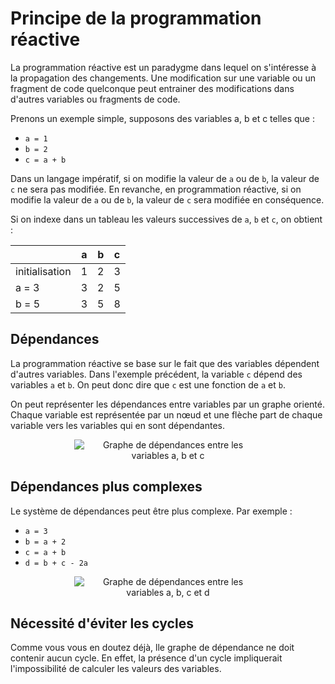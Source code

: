 # Principe de la programmation réactive

La programmation réactive est un paradygme dans lequel on s'intéresse à la propagation des changements. Une modification sur une variable ou un fragment de code quelconque peut entrainer des modifications dans d'autres variables ou fragments de code.

Prenons un exemple simple, supposons des variables a, b et c telles que :

* `a = 1`
* `b = 2`
* `c = a + b`

Dans un langage impératif, si on modifie la valeur de `a` ou de `b`, la valeur de `c` ne sera pas modifiée. En revanche, en programmation réactive, si on modifie la valeur de `a` ou de `b`, la valeur de `c` sera modifiée en conséquence.

Si on indexe dans un tableau les valeurs successives de `a`, `b` et `c`, on obtient :

|               |   a   |   b   |   c   |
|---            |:-:    |:-:    |:-:    |
| initialisation|   1   |   2   |   3   |
| a = 3         |   3   |   2   |   5   |
| b = 5         |   3   |   5   |   8   |

## Dépendances

La programmation réactive se base sur le fait que des variables dépendent d'autres variables. Dans l'exemple précédent, la variable `c` dépend des variables `a` et `b`. On peut donc dire que `c` est une fonction de `a` et `b`.

On peut représenter les dépendances entre variables par un graphe orienté. Chaque variable est représentée par un nœud et une flèche part de chaque variable vers les variables qui en sont dépendantes.

<div style="text-align:center">
    <img src="assets/progReactive/dependances.abc.png" alt="Graphe de dépendances entre les variables a, b et c" style="max-width: min(100%, 300px);" />
</div>

## Dépendances plus complexes

Le système de dépendances peut être plus complexe. Par exemple :

* `a = 3`
* `b = a + 2`
* `c = a + b`
* `d = b + c - 2a`

<div style="text-align:center">
    <img src="assets/progReactive/dependances.abcd.png" alt="Graphe de dépendances entre les variables a, b, c et d" style="max-width: min(100%, 300px);" />
    <!-- Tiré de https://csacademy.com/app/graph_editor/ -->
</div>

## Nécessité d'éviter les cycles

Comme vous vous en doutez déjà, lle graphe de dépendance ne doit contenir aucun cycle. En effet, la présence d'un cycle impliquerait l'impossibilité de calculer les valeurs des variables.
